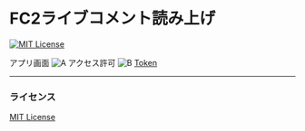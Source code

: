 # FC2ライブコメント読み上げ
[![MIT License](http://img.shields.io/badge/license-MIT-blue.svg?style=flat)](LICENSE) 

アプリ画面
![A](https://github.com/rizal4121/FC2YomiAgeKotlin/assets/50769766/865be50f-e416-4d8f-bd25-84dfb44e2bbc)
アクセス許可
![B](https://github.com/rizal4121/FC2YomiAgeKotlin/assets/50769766/9e43a0f0-0075-4c2f-84b5-a8e86275a529)
[Token](https://live.fc2.com/profile_edit/)

---
### ライセンス
[MIT License](LICENSE)
